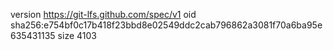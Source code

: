 version https://git-lfs.github.com/spec/v1
oid sha256:e754bf0c17b418f23bbd8e02549ddc2cab796862a3081f70a6ba95e635431135
size 4103
